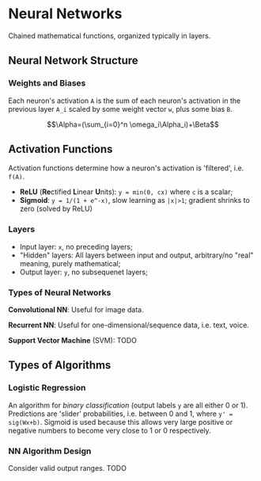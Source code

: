 # Neural Networks

Chained mathematical functions, organized typically in layers.

## Neural Network Structure

### Weights and Biases

Each neuron's activation `A` is the sum of each neuron's activation in the previous layer `A_i` scaled by some weight vector `w`, plus some bias `B`.

$$\Alpha=(\sum_{i=0}^n \omega_i\Alpha_i)+\Beta$$

## Activation Functions

Activation functions determine how a neuron's activation is 'filtered', i.e. `f(A)`.

- **ReLU** (**Re**ctified **L**inear **U**nits): `y = min(0, cx)` where `c` is a scalar;
- **Sigmoid**: `y = 1/(1 + e^-x)`, slow learning as `|x|>1`; gradient shrinks to zero (solved by ReLU)

### Layers

- Input layer: `x`, no preceding layers;
- "Hidden" layers: All layers between input and output, arbitrary/no "real" meaning, purely mathematical;
- Output layer: `y`, no subsequenet layers;

### Types of Neural Networks

**Convolutional NN**: Useful for image data.

**Recurrent NN**: Useful for one-dimensional/sequence data, i.e. text, voice.

**Support Vector Machine** (SVM): TODO

## Types of Algorithms

### Logistic Regression

An algorithm for *binary classification* (output labels `y` are all either 0 or 1). Predictions are 'slider' probabilities, i.e. between 0 and 1, where `y' = sig(Wx+b)`. Sigmoid is used because this allows very large positive or negative numbers to become very close to 1 or 0 respectively.

### NN Algorithm Design

Consider valid output ranges. TODO